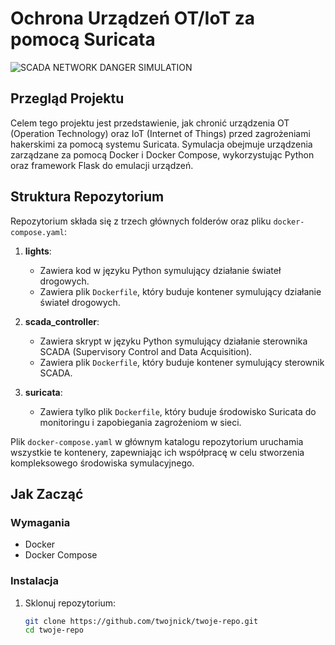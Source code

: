 # Ochrona Urządzeń OT/IoT za pomocą Suricata

![SCADA NETWORK DANGER SIMULATION](https://github.com/Kamilq99/SCADAnetworkDANGERsimulation/assets/83961352/5a11a9e8-1b4f-4564-8b85-927005149ca8)


## Przegląd Projektu

Celem tego projektu jest przedstawienie, jak chronić urządzenia OT (Operation Technology) oraz IoT (Internet of Things) przed zagrożeniami hakerskimi za pomocą systemu Suricata. Symulacja obejmuje urządzenia zarządzane za pomocą Docker i Docker Compose, wykorzystując Python oraz framework Flask do emulacji urządzeń.

## Struktura Repozytorium

Repozytorium składa się z trzech głównych folderów oraz pliku `docker-compose.yaml`:

1. **lights**:

   - Zawiera kod w języku Python symulujący działanie świateł drogowych.
   - Zawiera plik `Dockerfile`, który buduje kontener symulujący działanie świateł drogowych.

2. **scada_controller**:

   - Zawiera skrypt w języku Python symulujący działanie sterownika SCADA (Supervisory Control and Data Acquisition).
   - Zawiera plik `Dockerfile`, który buduje kontener symulujący sterownik SCADA.

3. **suricata**:
   - Zawiera tylko plik `Dockerfile`, który buduje środowisko Suricata do monitoringu i zapobiegania zagrożeniom w sieci.

Plik `docker-compose.yaml` w głównym katalogu repozytorium uruchamia wszystkie te kontenery, zapewniając ich współpracę w celu stworzenia kompleksowego środowiska symulacyjnego.

## Jak Zacząć

### Wymagania

- Docker
- Docker Compose

### Instalacja

1. Sklonuj repozytorium:
   ```bash
   git clone https://github.com/twojnick/twoje-repo.git
   cd twoje-repo
   ```
